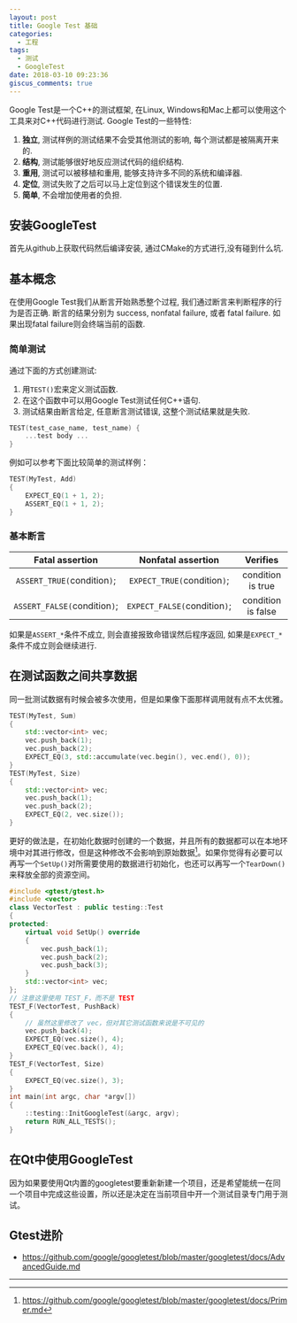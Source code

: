 ```yaml
---
layout: post
title: Google Test 基础
categories:
  - 工程
tags:
  - 测试
  - GoogleTest
date: 2018-03-10 09:23:36
giscus_comments: true
---
```


Google Test是一个C\++的测试框架, 在Linux, Windows和Mac上都可以使用这个工具来对C++代码进行测试.
Google Test的一些特性:

1. **独立**, 测试样例的测试结果不会受其他测试的影响, 每个测试都是被隔离开来的.
1. **结构**, 测试能够很好地反应测试代码的组织结构.
1. **重用**, 测试可以被移植和重用, 能够支持许多不同的系统和编译器.
1. **定位**, 测试失败了之后可以马上定位到这个错误发生的位置.
1. **简单**, 不会增加使用者的负担.

<!-- more -->

## 安装GoogleTest

首先从github上获取代码然后编译安装, 通过CMake的方式进行,没有碰到什么坑.

## 基本概念

在使用Google Test我们从断言开始熟悉整个过程, 我们通过断言来判断程序的行为是否正确. 断言的结果分别为 success, nonfatal failure, 或者 fatal failure. 如果出现fatal failure则会终端当前的函数.

### 简单测试

通过下面的方式创建测试:

1. 用`TEST()`宏来定义测试函数.
1. 在这个函数中可以用Google Test测试任何C++语句.
1. 测试结果由断言给定, 任意断言测试错误, 这整个测试结果就是失败.

```c++
TEST(test_case_name, test_name) {
    ...test body ...
}
```

例如可以参考下面比较简单的测试样例：

```c++
TEST(MyTest, Add)
{
    EXPECT_EQ(1 + 1, 2);
    ASSERT_EQ(1 + 1, 2);
}
```

### 基本断言

|     **Fatal assertion**      |    **Nonfatal assertion**    |    **Verifies**    |
| :--------------------------: | :--------------------------: | :----------------: |
| `ASSERT_TRUE(`condition`)`;  | `EXPECT_TRUE(`condition`)`;  | condition is true  |
| `ASSERT_FALSE(`condition`)`; | `EXPECT_FALSE(`condition`)`; | condition is false |

如果是`ASSERT_*`条件不成立, 则会直接报致命错误然后程序返回, 如果是`EXPECT_*`条件不成立则会继续进行.

## 在测试函数之间共享数据

同一批测试数据有时候会被多次使用，但是如果像下面那样调用就有点不太优雅。

```c++
TEST(MyTest, Sum)
{
    std::vector<int> vec;
    vec.push_back(1);
    vec.push_back(2);
    EXPECT_EQ(3, std::accumulate(vec.begin(), vec.end(), 0));
}
TEST(MyTest, Size)
{
    std::vector<int> vec;
    vec.push_back(1);
    vec.push_back(2);
    EXPECT_EQ(2, vec.size());
}
```

更好的做法是，在初始化数据时创建的一个数据，并且所有的数据都可以在本地环境中对其进行修改，但是这种修改不会影响到原始数据[^1]。如果你觉得有必要可以再写一个`SetUp()`对所需要使用的数据进行初始化，也还可以再写一个`TearDown()`来释放全部的资源空间。

```c++
#include <gtest/gtest.h>
#include <vector>
class VectorTest : public testing::Test
{
protected:
    virtual void SetUp() override
    {
        vec.push_back(1);
        vec.push_back(2);
        vec.push_back(3);
    }
    std::vector<int> vec;
};
// 注意这里使用 TEST_F，而不是 TEST
TEST_F(VectorTest, PushBack)
{
    // 虽然这里修改了 vec，但对其它测试函数来说是不可见的
    vec.push_back(4);
    EXPECT_EQ(vec.size(), 4);
    EXPECT_EQ(vec.back(), 4);
}
TEST_F(VectorTest, Size)
{
    EXPECT_EQ(vec.size(), 3);
}
int main(int argc, char *argv[])
{
    ::testing::InitGoogleTest(&argc, argv);
    return RUN_ALL_TESTS();
}
```

## 在Qt中使用GoogleTest

因为如果要使用Qt内置的googletest要重新新建一个项目，还是希望能统一在同一个项目中完成这些设置，所以还是决定在当前项目中开一个测试目录专门用于测试。

## Gtest进阶

- <https://github.com/google/googletest/blob/master/googletest/docs/AdvancedGuide.md>

---

[^1]: <https://github.com/google/googletest/blob/master/googletest/docs/Primer.md>
